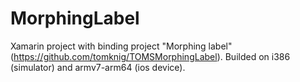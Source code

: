 # MorphingLabel
Xamarin project with binding project "Morphing label" (https://github.com/tomknig/TOMSMorphingLabel). 
Builded on i386 (simulator) and armv7-arm64 (ios device).
